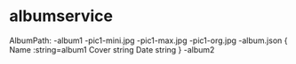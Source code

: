 # albumservice


AlbumPath:
    -album1
        -pic1-mini.jpg
        -pic1-max.jpg
        -pic1-org.jpg
        -album.json
            {
                Name  :string=album1
	            Cover string
	            Date  string
            }
    -album2
